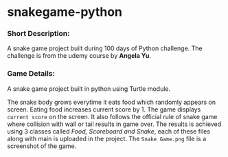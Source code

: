 # snakegame-python

### Short Description:
A snake game project built during 100 days of Python challenge. The challenge is from the udemy course by **Angela Yu**.

### Game Details:
A snake game project built in python using Turtle module.

The snake body grows everytime it eats food which randomly appears on screen. Eating food increases current score by 1. The game displays `current score` on the screen. It also follows the official rule of snake game where collision with wall or tail results in game over. The results is achieved using 3 classes called *Food, Scoreboard and Snake*, each of these files along with main is uploaded in the project.
The `Snake Game.png` file is a screenshot of the game.
